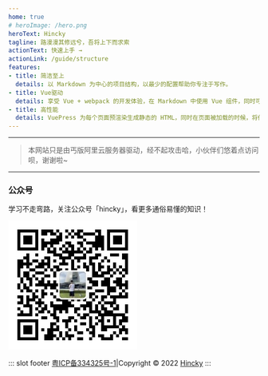 ```yaml
---
home: true
# heroImage: /hero.png
heroText: Hincky
tagline: 路漫漫其修远兮，吾将上下而求索
actionText: 快速上手 →
actionLink: /guide/structure
features:
- title: 简洁至上
  details: 以 Markdown 为中心的项目结构，以最少的配置帮助你专注于写作。
- title: Vue驱动
  details: 享受 Vue + webpack 的开发体验，在 Markdown 中使用 Vue 组件，同时可以使用 Vue 来开发自定义主题。
- title: 高性能
  details: VuePress 为每个页面预渲染生成静态的 HTML，同时在页面被加载的时候，将作为 SPA 运行。
---
```


---
> 本网站只是由丐版阿里云服务器驱动，经不起攻击哈，小伙伴们悠着点访问呗，谢谢啦~
---

### 公众号

学习不走弯路，关注公众号「hincky」，看更多通俗易懂的知识！

![img](./.vuepress/public/assets/img/hincky-ERcode-28KB.jpg)






::: slot footer
[粤ICP备334325号-1](https://beian.miit.gov.cn/)|Copyright © 2022 [Hincky](https://github.com/hincky) 
:::